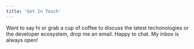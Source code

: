```yaml
---
title: 'Get In Touch'
---
```


Want to say hi or grab a cup of coffee to discuss the latest techonologies or the developer ecosystem, drop me an email. Happy to chat. My inbox is always open! 